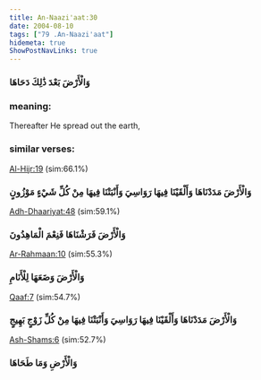 ```yaml
---
title: An-Naazi'aat:30
date: 2004-08-10
tags: ["79 .An-Naazi'aat"]
hidemeta: true 
ShowPostNavLinks: true 
---
```

### وَالْأَرْضَ بَعْدَ ذَٰلِكَ دَحَاهَا
### meaning: 
Thereafter He spread out the earth,
### similar verses: 

[Al-Hijr:19](/15/19) (sim:66.1%)

### وَالْأَرْضَ مَدَدْنَاهَا وَأَلْقَيْنَا فِيهَا رَوَاسِيَ وَأَنْبَتْنَا فِيهَا مِنْ كُلِّ شَيْءٍ مَوْزُونٍ

[Adh-Dhaariyat:48](/51/48) (sim:59.1%)

### وَالْأَرْضَ فَرَشْنَاهَا فَنِعْمَ الْمَاهِدُونَ

[Ar-Rahmaan:10](/55/10) (sim:55.3%)

### وَالْأَرْضَ وَضَعَهَا لِلْأَنَامِ

[Qaaf:7](/50/7) (sim:54.7%)

### وَالْأَرْضَ مَدَدْنَاهَا وَأَلْقَيْنَا فِيهَا رَوَاسِيَ وَأَنْبَتْنَا فِيهَا مِنْ كُلِّ زَوْجٍ بَهِيجٍ

[Ash-Shams:6](/91/6) (sim:52.7%)

### وَالْأَرْضِ وَمَا طَحَاهَا
